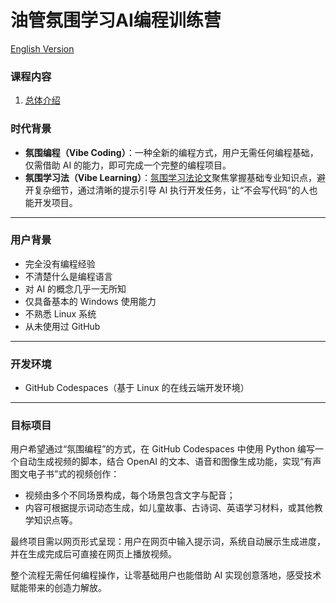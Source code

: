 # 油管氛围学习AI编程训练营

[English Version](README.md)

### 课程内容

1. [总体介绍](01-introduction/README_zh_CN.md)

### **时代背景**

- **氛围编程（Vibe Coding）**：一种全新的编程方式，用户无需任何编程基础，仅需借助 AI 的能力，即可完成一个完整的编程项目。
- **氛围学习法（Vibe Learning）**：[氛围学习法论文](https://github.com/X-School-Academy/Vibe-Learning-Reseach/blob/main/README_zh_CN.md)聚焦掌握基础专业知识点，避开复杂细节，通过清晰的提示引导 AI 执行开发任务，让“不会写代码”的人也能开发项目。

---

### **用户背景**

- 完全没有编程经验  
- 不清楚什么是编程语言  
- 对 AI 的概念几乎一无所知  
- 仅具备基本的 Windows 使用能力  
- 不熟悉 Linux 系统  
- 从未使用过 GitHub  

---

### **开发环境**

- GitHub Codespaces（基于 Linux 的在线云端开发环境）

---

### **目标项目**

用户希望通过“氛围编程”的方式，在 GitHub Codespaces 中使用 Python 编写一个自动生成视频的脚本，结合 OpenAI 的文本、语音和图像生成功能，实现“有声图文电子书”式的视频创作：

- 视频由多个不同场景构成，每个场景包含文字与配音；  
- 内容可根据提示词动态生成，如儿童故事、古诗词、英语学习材料，或其他教学知识点等。

最终项目需以网页形式呈现：用户在网页中输入提示词，系统自动展示生成进度，并在生成完成后可直接在网页上播放视频。  

整个流程无需任何编程操作，让零基础用户也能借助 AI 实现创意落地，感受技术赋能带来的创造力解放。